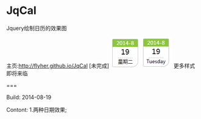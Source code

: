 JqCal
=========

Jquery绘制日历的效果图

主页:http://flyher.github.io/JqCal [未完成]
![样式1](1.png)
![样式2](2.png)
更多样式即将来临

===



Build: 2014-08-19

Contont: 1.两种日期效果;